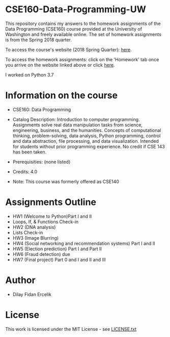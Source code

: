 # CSE160-Data-Programming-UW

This repository contains my answers to the homework assignments of the Data Programming (CSE160) course provided at the University of Washington and freely available online. The set of homework assignments is from the Spring 2018 quarter.

To access the course's website (2018 Spring Quarter): [here](https://courses.cs.washington.edu/courses/cse160/18sp/).

To access the homework assignments: click on the 'Homework' tab once you arrive on the website linked above or click [here](https://courses.cs.washington.edu/courses/cse160/18sp/homework/).

I worked on Python 3.7


# Information on the course

- CSE160: Data Programming

- Catalog Description: Introduction to computer programming. Assignments solve real data manipulation tasks from science, engineering, business, and the humanities. Concepts of computational thinking, problem-solving, data analysis, Python programming, control and data abstraction, file processing, and data visualization. Intended for students without prior programming experience. No credit if CSE 143 has been taken.

- Prerequisities: (none listed)
- Credits: 4.0
- Note: This course was formerly offered as CSE140


# Assignments Outline

- HW1 (Welcome to Python)Part I and II
- Loops, If, & Functions Check-in 
- HW2 (DNA analysis)
- Lists Check-in 
- HW3 (Image Blurring)
- HW4 (Social networking and recommendation systems) Part I and II
- HW5 (Election prediction) Part I and Part II
- HW6 (Fraud detection) due
- HW7 (Final project) Part 0 and I and II and III


# Author 
- Dilay Fidan Ercelik

# License
This work is licensed under the MIT License - see [LICENSE.txt](https://github.com/dilayercelik/CSE160-Data-Programming-UW/blob/master/LICENSE.txt)


